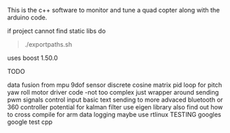 This is the c++ software to monitor and tune a quad copter along with the arduino
code.

if project cannot find static libs do

> ./exportpaths.sh

uses boost 1.50.0

TODO

data fusion from mpu 9dof sensor discrete cosine matrix
pid loop for pitch yaw roll
motor driver code -not too complex just wrapper around sending pwm signals
control input basic text sending to more advaced bluetooth or 360 controller
potential for kalman filter use eigen library
also find out how to cross compile for arm 
data logging
maybe use rtlinux
TESTING googles google test cpp

